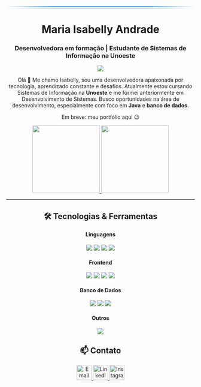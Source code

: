 <div align="center">
  <div style="width:100%; height:2px; background: linear-gradient(90deg, transparent, #3498db 25%, #3498db 75%, transparent)"></div>
  <div style="width:100%; height:1px; background: linear-gradient(90deg, transparent, #3498db 25%, #3498db 75%, transparent); margin-top:3px;"></div>

  <h1 align="center">Maria Isabelly Andrade</h1>
  <h3 align="center">Desenvolvedora em formação | Estudante de Sistemas de Informação na Unoeste</h3>

  <p align="center">
    <img src="https://readme-typing-svg.herokuapp.com?font=Fira+Code&size=22&duration=3000&pause=1000&color=3498DB&center=true&vCenter=true&width=500&lines=Desenvolvedora+Full+Stack" />
  </p>
  
</div>

<p align="center">
  Olá 👋 Me chamo Isabelly, sou uma desenvolvedora apaixonada por tecnologia, aprendizado constante e desafios. Atualmente estou cursando Sistemas de Informação na <strong>Unoeste</strong> e me formei anteriormente em Desenvolvimento de Sistemas. Busco oportunidades na área de desenvolvimento, especialmente com foco em <strong>Java</strong> e <strong>banco de dados</strong>.
</p>

<p align="center">
   Em breve: meu portfólio aqui 😉
</p>

<div align="center">
  <a href="https://github.com/MariaIsabellyAndrade" target="_blank">
    <img height="180em" src="https://github-readme-stats.vercel.app/api?username=MariaIsabellyAndrade&show_icons=true&theme=dracula&include_all_commits=true&count_private=true" />
    <img height="180em" src="https://github-readme-stats.vercel.app/api/top-langs/?username=MariaIsabellyAndrade&layout=compact&langs_count=10&theme=dracula" />
  </a>
</div>


---

<h2 align="center">🛠️ Tecnologias & Ferramentas</h2>

<div align="center">

#### Linguagens
<img src="https://img.shields.io/badge/Java-ED8B00?style=flat-square&logo=java&logoColor=white" />
<img src="https://img.shields.io/badge/C%2B%2B-00599C?style=flat-square&logo=c%2B%2B&logoColor=white" />
<img src="https://img.shields.io/badge/Python-3776AB?style=flat-square&logo=python&logoColor=white" />
<img src="https://img.shields.io/badge/R-276DC3?style=flat-square&logo=r&logoColor=white" />

#### Frontend
<img src="https://img.shields.io/badge/HTML5-E34F26?style=flat-square&logo=html5&logoColor=white" />
<img src="https://img.shields.io/badge/CSS3-1572B6?style=flat-square&logo=css3&logoColor=white" />
<img src="https://img.shields.io/badge/JavaScript-F7DF1E?style=flat-square&logo=javascript&logoColor=black" />
<img src="https://img.shields.io/badge/Tailwind_CSS-38B2AC?style=flat-square&logo=tailwind-css&logoColor=white" />


#### Banco de Dados
<img src="https://img.shields.io/badge/Oracle-F80000?style=flat-square&logo=oracle&logoColor=white" />
<img src="https://img.shields.io/badge/PostgreSQL-316192?style=flat-square&logo=postgresql&logoColor=white" />
<img src="https://img.shields.io/badge/SQL-4479A1?style=flat-square&logo=mysql&logoColor=white" />


#### Outros
<img src="https://img.shields.io/badge/Power%20BI-F2C811?style=flat-square&logo=powerbi&logoColor=black" />
</div>



<h2 align="center">📫 Contato</h2>

<div align="center">
  <a href="mailto:andradeisabellypessoal@gmail.com" target="_blank">
    <img src="https://cdn.simpleicons.org/gmail/EA4335" width="40" alt="Email" />
  </a>
  <a href="https://www.linkedin.com/in/maria-isabelly-andrade" target="_blank">
    <img src="[https://cdn.simpleicons.org/linkedin/0A66C2](https://img.shields.io/badge/LinkedIn-0077B5?style=for-the-badge&logo=linkedin&logoColor=white)" width="40" alt="LinkedIn" />
  </a>
  <a href="https://www.instagram.com/_andraddd/" target="_blank">
    <img src="https://cdn.simpleicons.org/instagram/E4405F" width="40" alt="Instagram" />
  </a>
</div>



